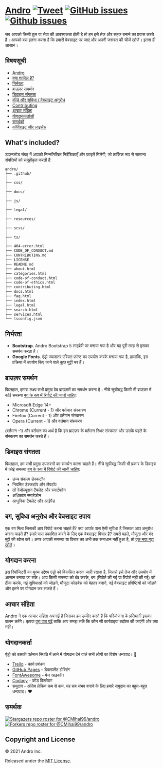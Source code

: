 # <a href="https://cmihai99.github.io/andro" target="_blank" id="andro">Andro</a> [![Tweet](https://img.shields.io/twitter/url/http/shields.io.svg?style=social)](https://twitter.com/intent/tweet?text=Find%20over%20100%20new%20and%20exciting%20websites%20at&url=http://cmihai99.github.io/andro&via=androteamfaq&hashtags=andro,webdevelopment,website,websitefinder,developers) [![GitHub issues](https://img.shields.io/github/issues/CMihai99/andro)](https://github.com/CMihai99/andro/issues) [![Github issues](https://img.shields.io/github/issues-closed/CMihai99/andro)](https://github.com/CMihai99/andro/issues?q=is%3Aissue+is%3Aclosed)

जब आपको किसी टूल या सेवा की आवश्यकता होती है तो हम इसे तेज़ और सहज बनाने का प्रयास करते हैं। आपको बस इतना करना है कि हमारी वेबसाइट पर जाएं और अपनी जरूरत की चीजें खोजें। इतना ही आसान।

## विषयसूची

- [Andro](#andro)
- [क्या शामिल है?](#whats-included)
- [निर्भरता](#dependencies)
- [ब्राउज़र समर्थन](#browser-support)
- [डिवाइस संगतता](#device-compatibility)
- [कीड़े और सुविधा / वेबसाइट अनुरोध](#bugs-and-requests)
- [Contributing](#contributing)
- [आचार संहिता](#code-of-conduct)
- [योगदानकर्ताओं](#contributors)
- [समर्थकों](#supporters)
- [कॉपीराइट और लाइसेंस](#copyright-and-license)

<a id="whats-included"><h2>What's included?</h2></a>

डाउनलोड संग्रह में आपको निम्नलिखित निर्देशिकाएँ और फ़ाइलें मिलेंगी, जो तार्किक रूप से सामान्य संपत्तियों को समूहीकृत करती हैं:

```sh
andro/
├── .github/
│
├── css/
│
├── docs/
│
├── js/
│
├── legal/
│
├── resources/
│
├── scss/
│
├── ts/
│
├── 404-error.html
├── CODE_OF_CONDUCT.md
├── CONTRIBUTING.md
├── LICENSE
├── README.md
├── about.html
├── categories.html
├── code-of-conduct.html
├── code-of-ethics.html
├── contributing.html
├── docs.html
├── faq.html
├── index.html
├── legal.html
├── search.html
├── services.html
└── tsconfig.json
```

<a id="dependencies"><h2>निर्भरता</h2></a>

- **Bootstrap**. Andro Bootstrap 5 लाइब्रेरी पर बनाया गया है और यह पूरी तरह से इसका समर्थन करता है।
- **Google Fonts**. एंड्रो ज्यादातर एरियल फ़ॉन्ट का उपयोग करके बनाया गया है, हालांकि, इस प्रक्रिया में उपयोग किए जाने वाले कुछ मुट्ठी भर हैं।

<a id="browser-support"><h2>ब्राउज़र समर्थन</h2></a>

फिलहाल, हमारा लक्ष्य सभी प्रमुख वेब ब्राउज़रों का समर्थन करना है। नीचे सूचीबद्ध किसी भी ब्राउज़र में कोई समस्या <a href="https://github.com/CMihai99/andro/issues/new?assignees=&labels=bug&template=bug_report.md&title=%5BBug%5D" target="_blank">बग के रूप में रिपोर्ट की जानी चाहिए</a>:

- Microsoft Edge 14+
- Chrome (Current - 1) और वर्तमान संस्करण
- Firefox (Current - 1) और वर्तमान संस्करण
- Opera (Current - 1) और वर्तमान संस्करण

(वर्तमान -1) और वर्तमान का अर्थ है कि हम ब्राउज़र के वर्तमान स्थिर संस्करण और उसके पहले के संस्करण का समर्थन करते हैं।

<a id="device-compatibility"><h2>डिवाइस संगतता</h2></a>

फिलहाल, हम सभी प्रमुख उपकरणों का समर्थन करना चाहते हैं। नीचे सूचीबद्ध किसी भी प्रकार के डिवाइस में कोई समस्या <a href="https://github.com/CMihai99/andro/issues/new?assignees=&labels=bug&template=bug_report.md&title=%5BBug%5D" target="_blank">बग के रूप में रिपोर्ट की जानी चाहिए</a>:

- उच्च संकल्प डेस्कटॉप
- नियमित डेस्कटॉप और लैपटॉप
- लो रेजोल्यूशन टैबलेट और स्मार्टफोन
- अधिकांश स्मार्टफोन
- आधुनिक टैबलेट और आईपैड

<a id="bugs-and-requests"><h2>बग, सुविधा अनुरोध और वेबसाइट उपाय</h2></a>

एक बग मिला जिसकी आप रिपोर्ट करना चाहते हैं? क्या आपके पास ऐसी सुविधा है जिसका आप अनुरोध करना चाहते हैं? हमारे पास प्रकाशित करने के लिए एक वेबसाइट विचार है? सबसे पहले, मौजूदा और बंद मुद्दों की खोज करें। अगर आपकी समस्या या विचार का अभी तक समाधान नहीं हुआ है, तो [एक नया मुद्दा खोलें](https://github.com/CMihai99/andro/issues/new/choose)।

<a id="contributing"><h2>योगदान करना</h2></a>

इस रिपॉजिटरी का मुख्य उद्देश्य एंड्रो को विकसित करना जारी रखना है, जिससे इसे तेज और उपयोग में आसान बनाया जा सके। आप किसी समस्या को बंद करके, बग (रिपोर्ट की गई या रिपोर्ट नहीं की गई) को ठीक करके, नई सुविधाओं को जोड़ने, मौजूदा कोडबेस को बेहतर बनाने, नई वेबसाइट प्रविष्टियों को जोड़ने और इतने पर योगदान कर सकते हैं।

<a id="code-of-conduct"><h2>आचार संहिता</h2></a>

Andro ने एक आचार संहिता अपनाई है जिसका हम उम्मीद करते हैं कि परियोजना के प्रतिभागी इसका पालन करेंगे। कृपया [पूरा पाठ पढ़ें](https://cmihai99.github.io/andro/code-of-conduct.html) ताकि आप समझ सकें कि कौन सी कार्रवाइयां बर्दाश्त की जाएंगी और क्या नहीं।

<a id="contributors"><h2>योगदानकर्ता</h2></a>

एंड्रो को उसकी वर्तमान स्थिति में लाने में योगदान देने वाले सभी लोगों का विशेष धन्यवाद। 👏

- [Trello](https://www.trello.com/) - कार्य प्रबंधन
- [GitHub Pages](https://pages.github.com/) - डेवलपमेंट होस्टिंग
- [FontAwesome](https://www.fontawesome.com/) - पेज आइकॉन
- [Codacy](https://www.codacy.com/) - कोड विश्लेषण
- समुदाय - अंतिम लेकिन कम से कम, यह सब संभव बनाने के लिए हमारे समुदाय का बहुत-बहुत धन्यवाद। ♥

<a id="supporters"><h2>समर्थक</h2></a>

[![Stargazers repo roster for @CMihai99/andro](https://reporoster.com/stars/CMihai99/andro)](https://github.com/CMihai99/andro/stargazers) [![Forkers repo roster for @CMihai99/andro](https://reporoster.com/forks/CMihai99/andro
)](https://github.com/CMihai99/andro/network/members)

<a id="copyright-and-license"><h2>Copyright and License</h2></a>

© 2021 Andro Inc.

Released under the [MIT License](LICENSE).
